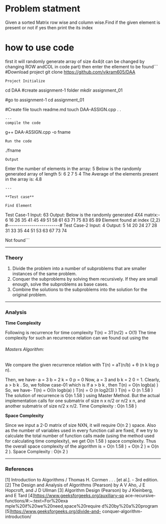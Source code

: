 # Problem statment

Given a sorted Matrix row wise and column wise.Find if the given element is present or not if yes then print
the its index

# how to use code
first it will randomly generate array of size 4x4(it can be changed by changing ROW andCOL in code part) then
enter the ellement to be found```
#Download project
git clone https://github.com/vikram605/DAA 
```
Project Initialize 
```
cd DAA
#create assignment-1 folder
mkdir assignment_01

#go to assignment-1
cd assignment_01

#Create file
touch readme.md
touch DAA-ASSIGN.cpp
.
.
```
---
compile the code
```
g++ DAA-ASSIGN.cpp -o fname
```
Run the code
```
 ./fname
```
Output
```
Enter the number of elements in the array:
5
Below is the randomly generated array of length 5:
6 2 7 5 4 
The Average of the elements present in the array is: 4.8
```
---

**Test case**

Find Element
```
Test Case-1
Input:
63
Output:
Below is the randomly generated 4X4 matrix:-
6 16 26 35 
41 45 49 51 
58 61 63 71 
75 83 85 89 
Element found at index {2,2}
#--------------------------#
Test Case-2
Input:
4
Output:
5 14 20 24 
27 28 31 33 
35 44 51 53 
63 67 73 74

Not found```

---

### Theory
1. Divide the problem into a number of
subproblems that are smaller instances
of the same problem.
2. Conquer the subproblems by solving
them recursively. If they are small
enough, solve the subproblems as base
cases.
3. Combine
the solutions to the
subproblems into the solution for the
original problem.
---

### Analysis

**Time Complexity**

Following is recurrence for time complexity
T(n) = 3T(n/2) + O(1)
The time complexity for such an recurrence
relation can we found out using the
###### Masters Algorithm:
We compare the given recurrence relation
with T(n) = aT(n/b) + θ (n k log p n).


Then, we have-
a = 3
b = 2
k = 0
p = 0
Now, a = 3 and b k = 2 0 = 1.
Clearly, a > b k .
So, we follow case-01 which is If a > b k , then
T(n) = O(n logb(a) )
So, we have-
T(n) = O((n logb(a) )
T(n) = O (n log2(3) )
T(n) = O (n 1.58 )
The solution of recurrence is O(n 1.58 ) using
Master Method.
But the actual implementation calls for one
submatrix of size n x n/2 or n/2 x n, and
another submatrix of size n/2 x n/2.
Time Complexity : O(n 1.58 )


**Space Complexity**

Since we input a 2-D matrix of size NXN, it
will require O(n 2 ) space.
Also as the number of variables used in every
function call are fixed, if we try to calculate
the total number of function calls made (using
the method used for calculating time
complexity), we get O(n 1.58 ) space
complexity.
Thus the overall space complexity of the
algorithm is = O(n 1.58 ) + O(n 2 ) ≈ O(n 2 ).
Space Complexity : O(n 2 )

---

### References

[1] Introduction to Algorithms / Thomas H.
Cormen . . . [et al.]. - 3rd edition.
[2] The Design and Analysis of Algorithms
(Pearson) by A V Aho, J E Hopcroft, and J D
Ullman
[3] Algorithm Design (Pearson) by J
Kleinberg, and E Tard
[4]https://www.geeksforgeeks.org/auxiliary-sp
ace-recursive-functions/#:~:text=For%20exa
mple%20if%20we%20need,space%20require
d%20by%20a%20program
[5]https://www.geeksforgeeks.org/divide-and-
conquer-algorithm-introduction/

